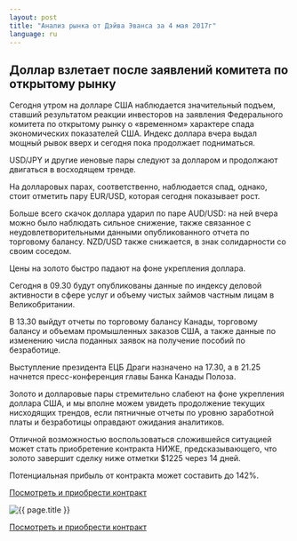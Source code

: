 ```yaml
---
layout: post
title: "Анализ рынка от Дэйва Эванса за 4 мая 2017г"
language: ru
---
```

##  Доллар взлетает после заявлений комитета по открытому рынку

Сегодня утром на долларе США наблюдается значительный подъем, ставший результатом реакции инвесторов на заявления Федерального комитета по открытому рынку о «временном» характере спада экономических показателей США. Индекс доллара вчера выдал мощный рывок вверх и сегодня пока продолжает подниматься.

USD/JPY и другие иеновые пары следуют за долларом и продолжают двигаться в восходящем тренде.

На долларовых парах, соответственно, наблюдается спад, однако, стоит отметить пару EUR/USD, которая сегодня показывает рост.

Больше всего скачок доллара ударил по паре AUD/USD: на ней вчера можно было наблюдать сильное снижение, также связанное с неудовлетворительными данными опубликованного отчета по торговому балансу. NZD/USD также снижается, в знак солидарности со своим соседом.  

Цены на золото быстро падают на фоне укрепления доллара.

Сегодня в 09.30 будут опубликованы данные по индексу деловой активности в сфере услуг и объему чистых займов частным лицам в Великобритании.

В 13.30 выйдут отчеты по торговому балансу Канады, торговому балансу и объемам промышленных заказов США, а также данные по изменению числа поданных заявок на получение пособий по безработице.

Выступление президента ЕЦБ Драги назначено на 17.30, а в 21.25 начнется пресс-конференция главы Банка Канады Полоза.

Золото и долларовые пары стремительно слабеют на фоне укрепления доллара США, и мы вполне можем увидеть продолжение текущих нисходящих трендов, если пятничные отчеты по уровню заработной платы и безработицы оправдают ожидания аналитиков.

Отличной возможностью воспользоваться сложившейся ситуацией может стать приобретение контракта НИЖЕ, предсказывающего, что золото завершит сделку ниже отметки $1225 через 14 дней. 

Потенциальная прибыль от контракта может составить до 142%.

<a href="http://record.binary.com/_bivVDfg8lHux76XffYA0JmNd7ZgqdRLk/1/?market=metals&duration_amount=14&duration_units=d&amount=10&amount_type=payout&expiry_type=duration&underlying=frxXAUUSD&formname=higherlower&barrier=1225&s=1&t=DpOGVzfuFToAAGGtZHsCb50co5lt24DG" target="_blank">Посмотреть и приобрести контракт</a>

<img src="{{ site.url }}/images/ru-04-may-17.png" alt="{{ page.title }}"  title="{{ page.title }}">

<a href="%LINK%%?https://www.binary.com/d/trade.cgi?market=metals&duration_amount=14&duration_units=d&amount=10&amount_type=payout&expiry_type=duration&underlying=frxXAUUSD&formname=higherlower&barrier=1225&s=1&t=DpOGVzfuFToAAGGtZHsCb50co5lt24DG" target="_blank">Посмотреть и приобрести контракт</a>